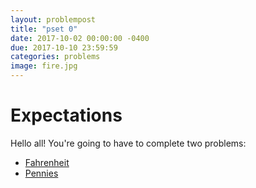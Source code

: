 ```yaml
---
layout: problempost
title: "pset 0"
date: 2017-10-02 00:00:00 -0400
due: 2017-10-10 23:59:59
categories: problems
image: fire.jpg
---
```


# Expectations
Hello all! You're going to have to complete two problems:
- [Fahrenheit](http://docs.cs50.net/2017/ap/problems/fahrenheit/fahrenheit.html)
- [Pennies](http://docs.cs50.net/2017/ap/problems/pennies/pennies.html)
